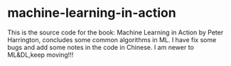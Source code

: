 # machine-learning-in-action
This is the source code for the book: Machine Learning in Action by Peter Harrington, concludes some common algorithms in ML.
I have fix some bugs and add some notes in the code in Chinese.
I am newer to ML&DL,keep moving!!!

